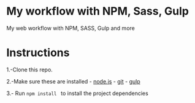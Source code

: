 # My workflow with NPM, Sass, Gulp
My web workflow with NPM, SASS, Gulp and more

# Instructions
1.-Clone this repo.

2.-Make sure these are installed
	- [node.js](http://nodejs.org/)
	- [git](http://git-scm.com/)
	- [gulp](http://gulpjs.com/)
	
3.- Run `npm install ` to install the project dependencies
